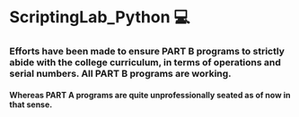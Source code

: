 # ScriptingLab_Python :computer:

### Efforts have been made to ensure PART B programs to strictly abide with the college curriculum, in terms of operations and serial numbers. All PART B programs are working. 

#### Whereas PART A programs are quite unprofessionally seated as of now in that sense.  
